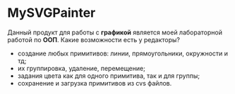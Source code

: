 # MySVGPainter

Данный продукт для работы с **графикой** является моей лабораторной работой по **ООП**.
Какие возможности есть у редакторы?
  * создание любых примитивов: линии, прямоугольники, окружности и тд;
  * их группировка, удаление, перемещение;
  * задания цвета как для одного примитива, так и для группы;
  * сохранение и загрузка примитивов из cvs файлов.
